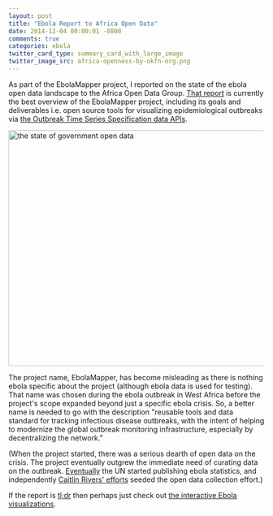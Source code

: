 ```yaml
---
layout: post
title: "Ebola Report to Africa Open Data"
date: 2014-12-04 00:00:01 -0800
comments: true
categories: ebola
twitter_card_type: summary_card_with_large_image
twitter_image_src: africa-openness-by-okfn-org.png
---
```

As part of the EbolaMapper project, I reported on the state of the ebola open data landscape to the Africa Open Data Group.
[That report](https://github.com/JohnTigue/EbolaMapper/wiki/AODG-Report-1-from-John-Tigue) is currently the best overview of the EbolaMapper project, including its goals and deliverables
i.e. open source tools for visualizing epidemiological outbreaks via [the Outbreak Time Series Specification data APIs](https://github.com/JohnTigue/EbolaMapper/wiki/Outbreak-Time-Series-Specification-Overview).

<a title='the state of government open data' href='http://index.okfn.org/?utm_content=buffer1e3c2'><img src='{{site.cdn_bucket}}twumbshot/{{page.twitter_image_src}}' class='center' alt='the state of government open data' width='750' height='464' /></a>

The project name, EbolaMapper, has become misleading as there is nothing ebola specific about the project (although ebola data is used for testing).
That name was chosen during the ebola outbreak in West Africa before the project's scope expanded beyond just a specific ebola crisis.
So, a better name is needed to go with the description "reusable tools and data standard for tracking infectious disease outbreaks, with the intent of helping to modernize the global outbreak monitoring infrastructure, especially by decentralizing the network."

(When the project started, there was a serious dearth of open data on the crisis.
The project eventually outgrew the immediate need of curating data on the outbreak.
[Eventually](https://github.com/JohnTigue/EbolaMapper/wiki/AODG-Report-1-from-John-Tigue#survey-of-the-webs-ebola-2014-outbreak-data-and-visualizations) the UN started publishing ebola statistics, 
and independently [Caitlin Rivers' efforts](https://github.com/cmrivers/ebola/) seeded the open data collection effort.)

If the report is [tl;dr](https://en.wikipedia.org/wiki/Wikipedia:Too_long;_didn%27t_read) then perhaps just check out [the interactive Ebola visualizations](https://github.com/JohnTigue/EbolaMapper/wiki/Gallery-of-Ebola-Visualizations-Found-Across-the-Web).
